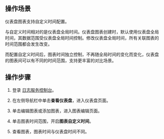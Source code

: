 ## 操作场景

仪表盘图表支持自定义时间配置。

与自定义时间相对的是仪表盘全局时间。仪表盘图表创建时，默认使用仪表盘全局时间，其数据范围受仪表盘全局时间控制。修改仪表盘全局时间，所有关联图表的时间范围都会发生改变。

而配置自定义时间后，图表时间独立控制，不再随全局时间的变化而变化，仪表盘的图表间可以有不同的时间范围，支持更丰富的对比场景。


## 操作步骤

1. 登录 [日志服务控制台](https://console.cloud.tencent.com/cls/overview)。
2. 在左侧导航栏中单击**查看仪表盘**，进入仪表盘页面。
3. 单击编辑图表或添加图表，进入图表编辑页面。
4. 单击图表时间范围，开启**图表自定义时间**。

5. 查看图表，图表时间与仪表盘时间不同。


